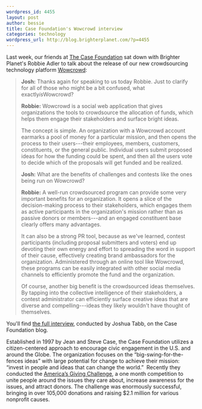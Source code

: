 ```yaml
--- 
wordpress_id: 4455
layout: post
author: bessie
title: Case Foundation's Wowcrowd interview
categories: technology
wordpress_url: http://blog.brighterplanet.com/?p=4455
---
```

Last week, our friends at <a href="http://www.casefoundation.org/about/our-story">The Case Foundation</a> sat down with Brighter Planet's Robbie Adler to talk about the release of our new crowdsourcing technology platform <a href="http://wowcrowd.com/">Wowcrowd</a>:


>**Josh:** Thanks again for speaking to us today Robbie. Just to clarify for all of those who might be a bit confused, what exactly<em>is</em>Wowcrowd?
>
>
>**Robbie:** Wowcrowd is a social web application that gives organizations the tools to crowdsource the allocation of funds, which helps them engage their stakeholders and surface bright ideas.
>
>The concept is simple. An organization with a Wowcrowd account earmarks a  pool of money for a particular mission, and then opens the process to  their users---their employees, members, customers, constituents, or the  general public. Individual users submit proposed ideas for how the  funding could be spent, and then all the users vote to decide which of  the proposals will get funded and be realized.
>
>**Josh:** What are the benefits of challenges and contests like  the ones being run on Wowcrowd?
>
>**Robbie:** A well-run crowdsourced program can provide  some very important benefits for an organization. It opens a slice of  the decision-making process to their stakeholders, which engages them as  active participants in the organization's mission rather than as  passive donors or members---and an engaged constituent base clearly  offers many advantages.
>
>It can also be a strong PR tool, because as we've learned, contest  participants (including proposal submitters and voters) end up devoting  their own energy and effort to spreading the word in support of their  cause, effectively creating brand ambassadors for the organization.  Administered through an online tool like Wowcrowd, these programs can be  easily integrated with other social media channels to efficiently  promote the fund and the organization.
>
>Of course, another big benefit is the crowdsourced ideas themselves. By tapping into the collective intelligence of their stakeholders, a  contest administrator can efficiently surface creative ideas that are  diverse and compelling---ideas they likely wouldn't have thought of  themselves.

You'll find <a href="http://www.casefoundation.org/blog/citizen-centered-solutions-wowcrowd-lets-every-organization-run-their-own-online-challenge">the  full interview</a>, conducted by Joshua Tabb, on the Case Foundation  blog.

Established in 1997 by Jean and Steve Case, the Case Foundation utilizes a citizen-centered approach to encourage civic engagement in the U.S. and around the Globe. The organization focuses on the “big-swing-for-the-fences ideas” with large potential for change to achieve their mission: “invest in people and ideas that can change the world.”  Recently they conducted the [America’s Giving Challenge](http://www.casefoundation.org/projects/giving-challenge), a one month competition to unite people around the issues they care about, increase awareness for the issues, and attract donors. The challenge was enormously successful, bringing in over 105,000 donations and raising $2.1 million for various nonprofit causes.
